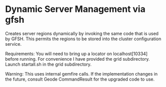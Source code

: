# Dynamic Server Management via gfsh

Creates server regions dynamically by invoking the same code that is used by GFSH.
This permits the regions to be stored into the cluster configuration service.

Requirements: You will need to bring up a locator on localhost[10334] before running. For convenience I have provided the grid subdirectory. Launch startall.sh in the grid subdirectory.

Warning: This uses internal gemfire calls. If the implementation changes in the future, consult Geode CommandResult for the upgraded code to use.
